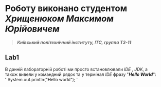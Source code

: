 # Роботу виконано студентом ***Хрищенюком Максимом Юрійовичем***
> ***Київський політехнічний інституту, ІТС, группа ТЗ-11***

## Lab1

В данній лабораторній роботі ми просто встановлювали *IDE* , *JDK*, а також вивели у командний рядок та у термінал *IDE* фразу "***Hello World***":
'
System.out.println("Hello world");
'
